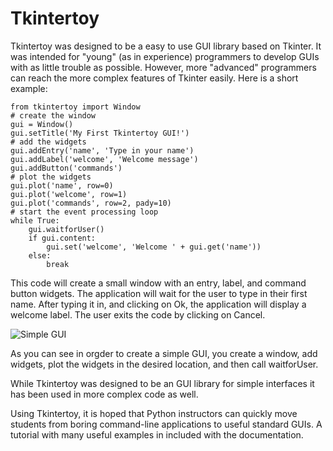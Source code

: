 # Tkintertoy

Tkintertoy was designed to be a easy to use GUI library based on Tkinter.
It was intended for "young" (as in experience) programmers to develop GUIs
with as little trouble as possible. However, more "advanced" programmers can
reach the more complex features of Tkinter easily. Here is a short example:

    from tkintertoy import Window
    # create the window
    gui = Window()
    gui.setTitle('My First Tkintertoy GUI!')
    # add the widgets
    gui.addEntry('name', 'Type in your name')
    gui.addLabel('welcome', 'Welcome message')
    gui.addButton('commands')
    # plot the widgets
    gui.plot('name', row=0)
    gui.plot('welcome', row=1)
    gui.plot('commands', row=2, pady=10)
    # start the event processing loop
    while True:
        gui.waitforUser()
        if gui.content:
            gui.set('welcome', 'Welcome ' + gui.get('name'))
        else:
            break
    
This code will create a small window with an entry, label, and command button
widgets. The application will wait for the user to type in their first name.
After typing it in, and clicking on Ok, the application will display a welcome
label. The user exits the code by clicking on Cancel.

![Simple GUI](http://tkintertoy.readthedocs.io/en/1.5/_images/first.png)

As you can see in orgder to create a simple GUI, you create a window, add widgets,
plot the widgets in the desired location, and then call waitforUser.

While Tkintertoy was designed to be an GUI library for simple interfaces it
has been used in more complex code as well. 

Using Tkintertoy, it is hoped that Python instructors can quickly move students
from boring command-line applications to useful standard GUIs. A tutorial with
many useful examples in included with the documentation.
    
    
